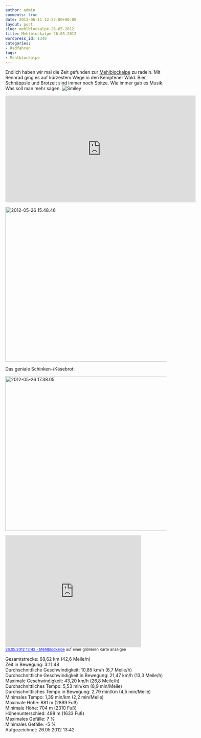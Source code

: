 ```yaml
---
author: admin
comments: true
date: 2012-06-11 12:27:00+00:00
layout: post
slug: mehlblockalpe-26-05-2012
title: Mehlblockalpe 26.05.2012
wordpress_id: 1340
categories:
- Radfahren
tags:
- Mehlblockalpe
---
```


<p>Endlich haben wir mal die Zeit gefunden zur <a href="http://andydunkel.net/hiking/radfahren/sonstiges/2011/06/18/mehlblockalpe-im-kempter-wald-anfahrt-und-infos.html">Mehlblockalpe</a> zu radeln. Mit Rennrad ging es auf kürzestem Wege in den Kemptener Wald. Bier, Schnäppsle und Brotzeit sind immer noch Spitze. Wie immer gab es Musik. Was soll man mehr sagen. <img style="border-bottom-style: none; border-left-style: none; border-top-style: none; border-right-style: none" class="wlEmoticon wlEmoticon-smile" alt="Smiley" src="http://andydunkel.net/assets/uploads/2012/06/wlEmoticon-smile.png"></p> <p> <div style="padding-bottom: 0px; margin: 0px; padding-left: 0px; padding-right: 0px; display: inline; float: none; padding-top: 0px" id="scid:5737277B-5D6D-4f48-ABFC-DD9C333F4C5D:8b418a00-5cab-4b43-ae64-e3d9d3501bec" class="wlWriterEditableSmartContent"><div><object width="595" height="334"><param name="movie" value="http://www.youtube.com/v/yVFOpQzL_tY?hl=en&amp;hd=1"></param><embed src="http://www.youtube.com/v/yVFOpQzL_tY?hl=en&amp;hd=1" type="application/x-shockwave-flash" width="595" height="334"></embed></object></div></div></p> <p><img style="background-image: none; border-right-width: 0px; padding-left: 0px; padding-right: 0px; display: inline; border-top-width: 0px; border-bottom-width: 0px; border-left-width: 0px; padding-top: 0px" title="2012-05-26 15.48.46" border="0" alt="2012-05-26 15.48.46" src="http://andydunkel.net/assets/uploads/2012/06/2012-05-26-15.48.46.jpg" width="644" height="484"></p> <p>Das geniale Schinken-/Käsebrot:</p> <p><a href="http://andydunkel.net/assets/uploads/2012/06/2012-05-26-17.38.05.jpg"><img style="background-image: none; border-right-width: 0px; padding-left: 0px; padding-right: 0px; display: inline; border-top-width: 0px; border-bottom-width: 0px; border-left-width: 0px; padding-top: 0px" title="2012-05-26 17.38.05" border="0" alt="2012-05-26 17.38.05" src="http://andydunkel.net/assets/uploads/2012/06/2012-05-26-17.38.05_thumb.jpg" width="644" height="484"></a></p> <p><iframe height="350" marginheight="0" src="https://maps.google.de/maps/ms?msa=0&amp;msid=208324790998598431494.0004c119330e3a6ca6feb&amp;ie=UTF8&amp;t=h&amp;ll=47.805776,10.560608&amp;spn=0.322828,0.583649&amp;z=10&amp;output=embed" frameborder="0" width="425" marginwidth="0" scrolling="no"></iframe><br><small><a style="text-align: left; color: #0000ff" href="https://maps.google.de/maps/ms?msa=0&amp;msid=208324790998598431494.0004c119330e3a6ca6feb&amp;ie=UTF8&amp;t=h&amp;ll=47.805776,10.560608&amp;spn=0.322828,0.583649&amp;z=10&amp;source=embed">26.05.2012 13:42 - Mehlblockalpe</a> auf einer größeren Karte anzeigen</small></p> <p>Gesamtstrecke: 68,62 km (42,6 Meile/n)<br>Zeit in Bewegung: 3:11:48<br>Durchschnittliche Geschwindigkeit: 10,85 km/h (6,7 Meile/h)<br>Durchschnittliche Geschwindigkeit in Bewegung: 21,47 km/h (13,3 Meile/h)<br>Maximale Geschwindigkeit: 43,20 km/h (26,8 Meile/h)<br>Durchschnittliches Tempo: 5,53 min/km (8,9 min/Meile)<br>Durchschnittliches Tempo in Bewegung: 2,79 min/km (4,5 min/Meile)<br>Minimales Tempo: 1,39 min/km (2,2 min/Meile)<br>Maximale Höhe: 881 m (2889 Fuß)<br>Minimale Höhe: 704 m (2310 Fuß)<br>Höhenunterschied: 498 m (1633 Fuß)<br>Maximales Gefälle: 7 %<br>Minimales Gefälle: -5 %<br>Aufgezeichnet: 26.05.2012 13:42
